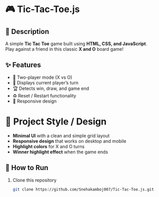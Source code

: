 # 🎮 Tic-Tac-Toe.js

## 📌 Description  
A simple **Tic Tac Toe** game built using **HTML, CSS, and JavaScript**.  
Play against a friend in this classic **X and O** board game!


## ✨ Features  
- 🎲 Two-player mode (X vs O)  
- 🔄 Displays current player’s turn  
- 🏆 Detects win, draw, and game end  
- ♻️ Reset / Restart functionality  
- 📱 Responsive design  

# 🎨 Project Style / Design  
- **Minimal UI** with a clean and simple grid layout  
- **Responsive design** that works on desktop and mobile  
- **Highlight colors** for X and O turns  
- **Winner highlight effect** when the game ends  



## 🚀 How to Run  
1. Clone this repository  
   ```bash
   git clone https://github.com/Snehakamboj007/Tic-Tac-Toe.js.git
